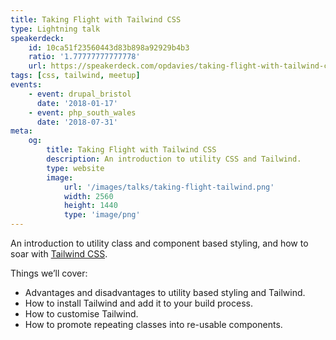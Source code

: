 ```yaml
---
title: Taking Flight with Tailwind CSS
type: Lightning talk
speakerdeck:
    id: 10ca51f23560443d83b898a92929b4b3
    ratio: '1.77777777777778'
    url: https://speakerdeck.com/opdavies/taking-flight-with-tailwind-css
tags: [css, tailwind, meetup]
events:
    - event: drupal_bristol
      date: '2018-01-17'
    - event: php_south_wales
      date: '2018-07-31'
meta:
    og:
        title: Taking Flight with Tailwind CSS
        description: An introduction to utility CSS and Tailwind.
        type: website
        image:
            url: '/images/talks/taking-flight-tailwind.png'
            width: 2560
            height: 1440
            type: 'image/png'
---
```

An introduction to utility class and component based styling, and how to soar with [Tailwind CSS][1].

Things we’ll cover:

- Advantages and disadvantages to utility based styling and Tailwind.
- How to install Tailwind and add it to your build process.
- How to customise Tailwind.
- How to promote repeating classes into re-usable components.

[1]: https://tailwindcss.com
